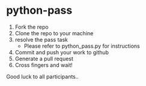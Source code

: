 # python-pass

1. Fork the repo
2. Clone the repo to your machine
3. resolve the pass task
   * Please refer to python_pass.py for instructions
4. Commit and push your work to github
5. Generate a pull request
6. Cross fingers and wait!

Good luck to all participants..

